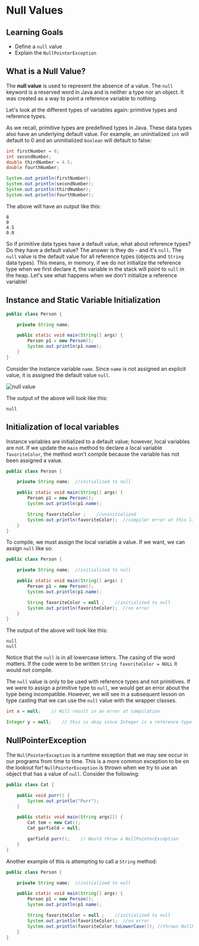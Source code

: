 # Null Values

## Learning Goals

- Define a `null` value
- Explain the `NullPointerException`

## What is a Null Value?

The **null value** is used to represent the absence of a value. The `null`
keyword is a reserved word in Java and is neither a type nor an object. It was
created as a way to point a reference variable to nothing.

Let's look at the different types of variables again: primitive types and
reference types.

As we recall, primitive types are predefined types in Java. These data types
also have an underlying default value. For example, an uninitialized `int` will
default to 0 and an uninitialized `boolean` will default to false:

```java
int firstNumber = 8;
int secondNumber;
double thirdNumber = 4.5;
double fourthNumber;

System.out.println(firstNumber);
System.out.println(secondNumber);
System.out.println(thirdNumber);
System.out.println(fourthNumber);
```

The above will have an output like this:

```text
8
0
4.5
0.0
```

So if primitive data types have a default value, what about reference types?
Do they have a default value? The answer is they do - and it's `null`. The
`null` value is the default value for all reference types (objects and `String`
data types). This means, in memory, if we do not initialize the reference type
when we first declare it, the variable in the stack will point to `null` in the
heap. Let's see what happens when we don't initialize a reference
variable!

## Instance and Static Variable Initialization

```java
public class Person {

    private String name;

    public static void main(String[] args) {
        Person p1 = new Person();
        System.out.println(p1.name);
    }
}
```

Consider the instance variable `name`.  Since `name` is not assigned
an explicit value, it is assigned the default value `null`.

![null value](https://curriculum-content.s3.amazonaws.com/6676/java-multipleclasses/null.png
)

The output of the above will look like this:

```text
null
```

## Initialization of local variables

Instance variables are initialized
to a default value; however, local variables are not.
If we update the `main` method to declare a local
variable `favoriteColor`, the method won't compile
because the variable has not been assigned a value.

```java
public class Person {

    private String name;  //initialized to null

    public static void main(String[] args) {
        Person p1 = new Person();
        System.out.println(p1.name);

        String favoriteColor ;    //uninitialized
        System.out.println(favoriteColor);  //compiler error at this line
    }
}
```

To compile, we must assign the local variable a value.
If we want, we can  assign `null` like so:

```java
public class Person {

    private String name;  //initialized to null

    public static void main(String[] args) {
        Person p1 = new Person();
        System.out.println(p1.name);

        String favoriteColor = null ;    //initialized to null
        System.out.println(favoriteColor);  //no error 
    }
}
```

The output of the above will look like this:

```text
null
null
```

Notice that the `null` is in all lowercase letters. The casing of the word
matters. If the code were to be written `String favoriteColor = NULL` it would not
compile.

The `null` value is only to be used with reference types and not primitives. If
we were to assign a primitive type to `null`, we would get an error about the
type being incompatible. However, we will see in a subsequent lesson
on type casting that we
can use the `null` value with the wrapper classes.

```java
int x = null;    // Will result in an error at compilation

Integer y = null;    // this is okay since Integer is a reference type
```

## NullPointerException

The `NullPointerException` is a runtime exception that we may see occur in our
programs from time to time. This is a more common exception to be on the lookout
for! `NullPointerException` is thrown when we try to use an object that has a
value of `null`. Consider the following:

```java
public class Cat {

    public void purr() {
        System.out.println("Purr");
    }

    public static void main(String args[]) {
        Cat tom = new Cat();
        Cat garfield = null;

        garfield.purr();    // Would throw a NullPointerException
    }
}
```

Another example of this is attempting to call a `String` method:

```java
public class Person {

    private String name;  //initialized to null

    public static void main(String[] args) {
        Person p1 = new Person();
        System.out.println(p1.name);

        String favoriteColor = null ;    //initialized to null
        System.out.println(favoriteColor);  //no error 
        System.out.println(favoriteColor.toLowerCase()); //throws NullPointerException
    }
}
```